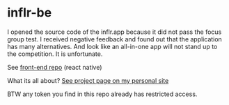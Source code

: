 # inflr-be

I opened the source code of the inflr.app because it did not pass the focus group test. I received negative feedback and found out that the application has many alternatives. And look like an all-in-one app will not stand up to the competition. It is unfortunate.

See [front-end repo](https://github.com/kiselev-nikolay/inflr-fe) (react native)

What its all about? [See project page on my personal site](https://nikolai.works/inflrappv1)

BTW any token you find in this repo already has restricted access.
